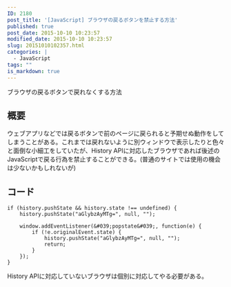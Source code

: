 ```yaml
---
ID: 2180
post_title: '[JavaScript] ブラウザの戻るボタンを禁止する方法'
published: true
post_date: 2015-10-10 10:23:57
modified_date: 2015-10-10 10:23:57
slug: 20151010102357.html
categories: |
  - JavaScript
tags: ""
is_markdown: true
---
```

ブラウザの戻るボタンで戻れなくする方法
<!--more-->
## 概要
ウェブアプリなどでは戻るボタンで前のページに戻られると予期せぬ動作をしてしまうことがある。これまでは戻れないように別ウィンドウで表示したりと色々と面倒な小細工をしていたが、History APIに対応したブラウザであれば後述のJavaScriptで戻る行為を禁止することができる。(普通のサイトでは使用の機会は少ないかもしれないが)

## コード
```language-javascript
if (history.pushState && history.state !== undefined) {
    history.pushState("aGlybzAyMTg=", null, "");

    window.addEventListener(&#039;popstate&#039;, function(e) {
        if (!e.originalEvent.state) {
            history.pushState("aGlybzAyMTg=", null, "");
            return;
        }
    });
}
```
History APIに対応していないブラウザは個別に対応してやる必要がある。